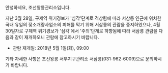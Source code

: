 안녕하세요, 조선왕릉관리소입니다.

지난 3월 28일, 구제역 위기경보가 '심각'단계로 격상됨에 따라 서삼릉 인근에 위치한 국내 유일의 젖소개량사업소의 피해를 막기 위해 서삼릉의 관람을 중지하였으나, 4월 30일자로 구제역 위기경보가 '심각'에서 '주의'단계로 하향됨에 따라 서삼릉 관람을 다음과 같이 재개하오니 관람에 참고하시기 바랍니다.

- 관람 재개일: 2018년 5월 1일(화), 09:00

기타 자세한 사항은 조선왕릉 서부지구관리소 서삼릉(031-962-6009)으로 문의하시기 바랍니다.